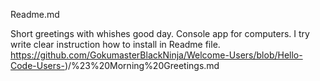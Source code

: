 Readme.md

Short greetings with whishes good day. Console app for computers. I try write clear instruction how to install in Readme file. 
https://github.com/GokumasterBlackNinja/Welcome-Users/blob/Hello-Code-Users-)/%23%20Morning%20Greetings.md
